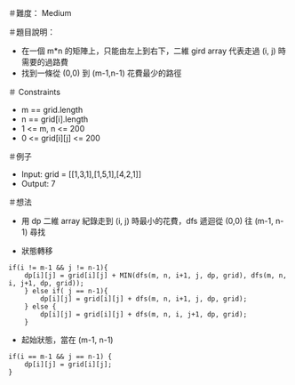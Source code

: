 ＃難度： Medium

＃題目說明： 
- 在一個 m*n 的矩陣上，只能由左上到右下，二維  gird array 代表走過 (i, j) 時需要的過路費
- 找到一條從 (0,0) 到 (m-1,n-1) 花費最少的路徑

＃ Constraints
- m == grid.length
- n == grid[i].length
- 1 <= m, n <= 200
- 0 <= grid[i][j] <= 200

＃例子
- Input: grid = [[1,3,1],[1,5,1],[4,2,1]]
- Output: 7

＃想法
- 用 dp 二維 array 紀錄走到 (i, j) 時最小的花費，dfs 遞迴從 (0,0) 往 (m-1, n-1) 尋找

- 狀態轉移
```
if(i != m-1 && j != n-1){ 
	dp[i][j] = grid[i][j] + MIN(dfs(m, n, i+1, j, dp, grid), dfs(m, n, i, j+1, dp, grid));
    } else if( j == n-1){ 
        dp[i][j] = grid[i][j] + dfs(m, n, i+1, j, dp, grid);
    } else {
        dp[i][j] = grid[i][j] + dfs(m, n, i, j+1, dp, grid);
    }
``` 
- 起始狀態，當在 (m-1, n-1)

```
if(i == m-1 && j == n-1) {
    dp[i][j] = grid[i][j];
}
```  

    


 


